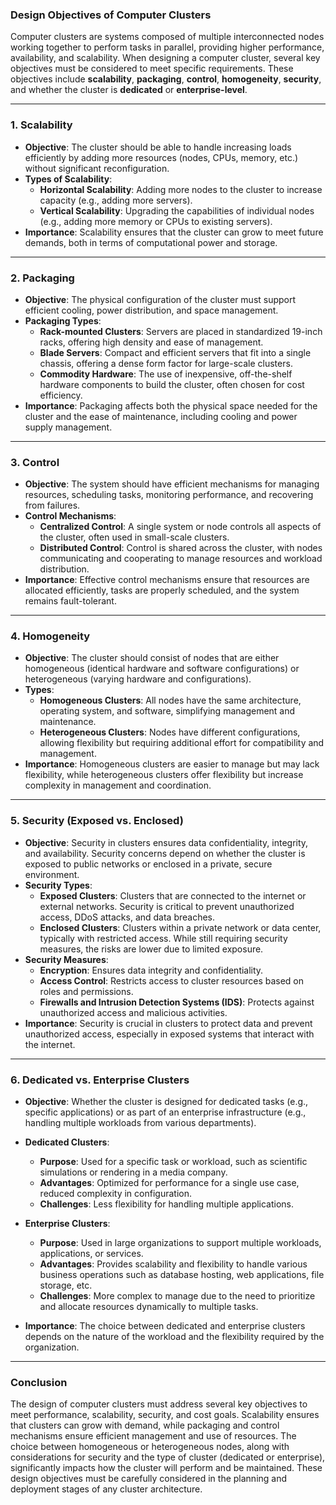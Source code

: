 ### **Design Objectives of Computer Clusters**

Computer clusters are systems composed of multiple interconnected nodes working together to perform tasks in parallel, providing higher performance, availability, and scalability. When designing a computer cluster, several key objectives must be considered to meet specific requirements. These objectives include **scalability**, **packaging**, **control**, **homogeneity**, **security**, and whether the cluster is **dedicated** or **enterprise-level**.

---

### **1. Scalability**

- **Objective**: The cluster should be able to handle increasing loads efficiently by adding more resources (nodes, CPUs, memory, etc.) without significant reconfiguration.
- **Types of Scalability**:
  - **Horizontal Scalability**: Adding more nodes to the cluster to increase capacity (e.g., adding more servers).
  - **Vertical Scalability**: Upgrading the capabilities of individual nodes (e.g., adding more memory or CPUs to existing servers).
- **Importance**: Scalability ensures that the cluster can grow to meet future demands, both in terms of computational power and storage.

---

### **2. Packaging**

- **Objective**: The physical configuration of the cluster must support efficient cooling, power distribution, and space management.
- **Packaging Types**:
  - **Rack-mounted Clusters**: Servers are placed in standardized 19-inch racks, offering high density and ease of management.
  - **Blade Servers**: Compact and efficient servers that fit into a single chassis, offering a dense form factor for large-scale clusters.
  - **Commodity Hardware**: The use of inexpensive, off-the-shelf hardware components to build the cluster, often chosen for cost efficiency.
- **Importance**: Packaging affects both the physical space needed for the cluster and the ease of maintenance, including cooling and power supply management.

---

### **3. Control**

- **Objective**: The system should have efficient mechanisms for managing resources, scheduling tasks, monitoring performance, and recovering from failures.
- **Control Mechanisms**:
  - **Centralized Control**: A single system or node controls all aspects of the cluster, often used in small-scale clusters.
  - **Distributed Control**: Control is shared across the cluster, with nodes communicating and cooperating to manage resources and workload distribution.
- **Importance**: Effective control mechanisms ensure that resources are allocated efficiently, tasks are properly scheduled, and the system remains fault-tolerant.

---

### **4. Homogeneity**

- **Objective**: The cluster should consist of nodes that are either homogeneous (identical hardware and software configurations) or heterogeneous (varying hardware and configurations).
- **Types**:
  - **Homogeneous Clusters**: All nodes have the same architecture, operating system, and software, simplifying management and maintenance.
  - **Heterogeneous Clusters**: Nodes have different configurations, allowing flexibility but requiring additional effort for compatibility and management.
- **Importance**: Homogeneous clusters are easier to manage but may lack flexibility, while heterogeneous clusters offer flexibility but increase complexity in management and coordination.

---

### **5. Security (Exposed vs. Enclosed)**

- **Objective**: Security in clusters ensures data confidentiality, integrity, and availability. Security concerns depend on whether the cluster is exposed to public networks or enclosed in a private, secure environment.
- **Security Types**:
  - **Exposed Clusters**: Clusters that are connected to the internet or external networks. Security is critical to prevent unauthorized access, DDoS attacks, and data breaches.
  - **Enclosed Clusters**: Clusters within a private network or data center, typically with restricted access. While still requiring security measures, the risks are lower due to limited exposure.
- **Security Measures**:
  - **Encryption**: Ensures data integrity and confidentiality.
  - **Access Control**: Restricts access to cluster resources based on roles and permissions.
  - **Firewalls and Intrusion Detection Systems (IDS)**: Protects against unauthorized access and malicious activities.
- **Importance**: Security is crucial in clusters to protect data and prevent unauthorized access, especially in exposed systems that interact with the internet.

---

### **6. Dedicated vs. Enterprise Clusters**

- **Objective**: Whether the cluster is designed for dedicated tasks (e.g., specific applications) or as part of an enterprise infrastructure (e.g., handling multiple workloads from various departments).
- **Dedicated Clusters**:
  - **Purpose**: Used for a specific task or workload, such as scientific simulations or rendering in a media company.
  - **Advantages**: Optimized for performance for a single use case, reduced complexity in configuration.
  - **Challenges**: Less flexibility for handling multiple applications.
  
- **Enterprise Clusters**:
  - **Purpose**: Used in large organizations to support multiple workloads, applications, or services.
  - **Advantages**: Provides scalability and flexibility to handle various business operations such as database hosting, web applications, file storage, etc.
  - **Challenges**: More complex to manage due to the need to prioritize and allocate resources dynamically to multiple tasks.

- **Importance**: The choice between dedicated and enterprise clusters depends on the nature of the workload and the flexibility required by the organization.

---

### **Conclusion**

The design of computer clusters must address several key objectives to meet performance, scalability, security, and cost goals. Scalability ensures that clusters can grow with demand, while packaging and control mechanisms ensure efficient management and use of resources. The choice between homogeneous or heterogeneous nodes, along with considerations for security and the type of cluster (dedicated or enterprise), significantly impacts how the cluster will perform and be maintained. These design objectives must be carefully considered in the planning and deployment stages of any cluster architecture.
